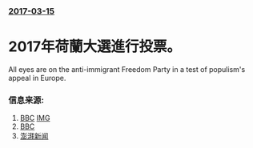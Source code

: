 ### [2017-03-15](/news/2017/03/15/index.md)

##### 
# 2017年荷蘭大選進行投票。 

All eyes are on the anti-immigrant Freedom Party in a test of populism's appeal in Europe.


### 信息来源:

1. [BBC](http://www.bbc.co.uk/news/world-europe-39275194) [IMG](https://ichef.bbci.co.uk/news/1024/branded_news/13D04/production/_95165118_61200c36-bd45-4e6d-b2aa-a41390e80b93.jpg)
2. [BBC](http://www.bbc.com/news/world-europe-39275194)
3. [澎湃新闻](http://m.thepaper.cn/newsDetail_forward_1640383)
